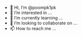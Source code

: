 - 👋 Hi, I’m @poompk1pk
- 👀 I’m interested in ...
- 🌱 I’m currently learning ...
- 💞️ I’m looking to collaborate on ...
- 📫 How to reach me ...

<!---
poompk1pk/poompk1pk is a ✨ special ✨ repository because its `README.md` (this file) appears on your GitHub profile.
You can click the Preview link to take a look at your changes.
--->

